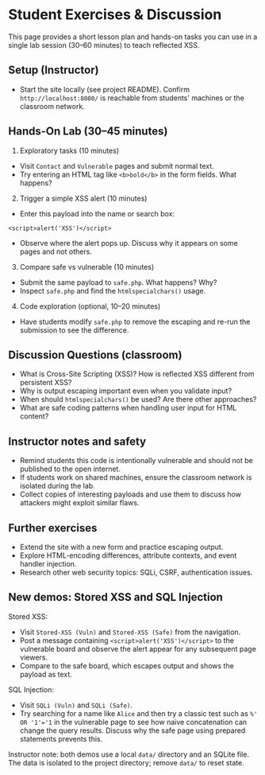 # Student Exercises & Discussion

This page provides a short lesson plan and hands-on tasks you can use in a
single lab session (30–60 minutes) to teach reflected XSS.

## Setup (Instructor)
- Start the site locally (see project README). Confirm `http://localhost:8080/`
	is reachable from students' machines or the classroom network.

## Hands-On Lab (30–45 minutes)

1) Exploratory tasks (10 minutes)
- Visit `Contact` and `Vulnerable` pages and submit normal text.
- Try entering an HTML tag like `<b>bold</b>` in the form fields. What happens?

2) Trigger a simple XSS alert (10 minutes)
- Enter this payload into the name or search box:

```
<script>alert('XSS')</script>
```

- Observe where the alert pops up. Discuss why it appears on some pages and
	not others.

3) Compare safe vs vulnerable (10 minutes)
- Submit the same payload to `safe.php`. What happens? Why?
- Inspect `safe.php` and find the `htmlspecialchars()` usage.

4) Code exploration (optional, 10–20 minutes)
- Have students modify `safe.php` to remove the escaping and re-run the
	submission to see the difference.

## Discussion Questions (classroom)
- What is Cross-Site Scripting (XSS)? How is reflected XSS different from
	persistent XSS?
- Why is output escaping important even when you validate input?
- When should `htmlspecialchars()` be used? Are there other approaches?
- What are safe coding patterns when handling user input for HTML content?

## Instructor notes and safety
- Remind students this code is intentionally vulnerable and should not be
	published to the open internet.
- If students work on shared machines, ensure the classroom network is
	isolated during the lab.
- Collect copies of interesting payloads and use them to discuss how attackers
	might exploit similar flaws.

## Further exercises
- Extend the site with a new form and practice escaping output.
- Explore HTML-encoding differences, attribute contexts, and event handler
	injection.
- Research other web security topics: SQLi, CSRF, authentication issues.

## New demos: Stored XSS and SQL Injection

Stored XSS:
- Visit `Stored-XSS (Vuln)` and `Stored-XSS (Safe)` from the navigation.
- Post a message containing `<script>alert('XSS')</script>` to the vulnerable board
  and observe the alert appear for any subsequent page viewers.
- Compare to the safe board, which escapes output and shows the payload as text.

SQL Injection:
- Visit `SQLi (Vuln)` and `SQLi (Safe)`.
- Try searching for a name like `Alice` and then try a classic test such as
  `%' OR '1'='1` in the vulnerable page to see how naive concatenation can
  change the query results. Discuss why the safe page using prepared
  statements prevents this.

Instructor note: both demos use a local `data/` directory and an SQLite file. The
data is isolated to the project directory; remove `data/` to reset state.
